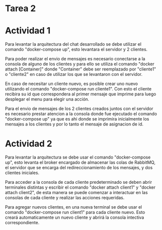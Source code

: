 # Tarea 2

# Actividad 1

Para levantar la arquitectura del chat desarrollado se debe utilizar el comando "docker-compose up", esto levantara el servidor y 2 clientes.

Para poder realizar el envio de mensajes es necesario conectarse a la consola de alguno de los clientes y para ello se utiliza el comando "docker attach [Container]"
donde "Container" debe ser reemplazado por "cliente1" o "cliente2" en caso de utilizar los que se levantaron con el servidor.

En caso de necesitar un cliente nuevo, es posible crear uno nuevo utilizando el comando "docker-compose run cliente1". Con esto el cliente recibira su id que correspondera al primer mensaje que imprime para luego desplegar el menu para elegir una acción.

Para el envio de mensajes de los 2 clientes creados juntos con el servidor es necesario prestar atencion a la consola donde fue ejecutado el comando "docker-compose up" ya que es ahi donde se imprimira inicialmente los mensajes a los clientes y por lo tanto el mensaje de asignacion de id.


# Actividad 2

Para levantar la arquitectura se debe usar el comando "docker-compose up", esto levanta el broker encargado de almacenar las colas de RabbitMQ, el servidor que se encarga del redireccionamiento de los mensajes, y dos clientes iniciales.

Para acceder a la consola de cada cliente predeterminado se deben abrir terminales distintas y escribir el comando "docker attach client1" y "docker attach client2", de esta manera se puede comenzar a interactuar en las consolas de cada cliente y realizar las acciones requeridas.

Para agregar nuevos clientes, en una nueva terminal se debe usar el comando "docker-compose run client1" para cada cliente nuevo. Esto creará automaticamente un nuevo cliente y abrirá la consola intectiva correspondiente.
